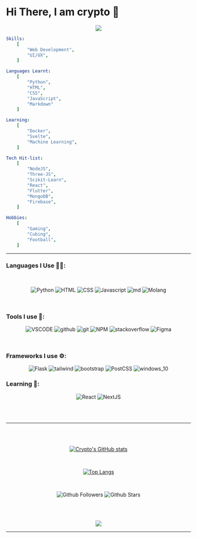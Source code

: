 # Hi There, I am crypto 👋
<p align="center">
  <img src="https://capsule-render.vercel.app/api?type=waving&color=gradient&text=Hello!&height=100&section=header"/>
</p>

```yaml
Skills:
    [
        "Web Development",
        "UI/UX",
    ]

Languages Learnt: 
    [
        "Python",
        "HTML",
        "CSS",
        "JavaScript",
        "Markdown"
    ]

Learning: 
    [
        "Docker",
        "Svelte",
        "Machine Learning",
    ]

Tech Hit-list:
    [
        "NodeJS",
        "Three-JS",
        "Scikit-Learn",
        "React",
        "Flutter",
        "MongoDB",
        "Firebase",
    ]

Hobbies:
    [
        "Gaming",
        "Cubing",
        "Football",
    ]
```

---

### Languages I Use 👩‍💻:
<br/>

<div align="middle">

![Python](https://img.shields.io/badge/Python-black?style=for-the-badge&logo=python&logoColor=green)
![HTML](https://img.shields.io/badge/html-black?style=for-the-badge&logo=html5)
![CSS](https://img.shields.io/badge/css-black?style=for-the-badge&logo=css3&logoColor=blue)
![Javascript](https://img.shields.io/badge/JavaScript-black?style=for-the-badge&logo=javascript)
![md](https://img.shields.io/badge/markdown-black?style=for-the-badge&logo=markdown)
![Molang](https://img.shields.io/badge/Molang_(Datapack_Language)-black?style=for-the-badge&logo=MojangStudios)
</div>
<br/>

### Tools I use 🧰:

<div align="middle">

![VSCODE](https://img.shields.io/badge/VSCODE-black?style=for-the-badge&logo=VisualStudioCode&logoColor=blue)
![github](https://img.shields.io/badge/Github-black?style=for-the-badge&logo=github)
![git](https://img.shields.io/badge/Github-black?style=for-the-badge&logo=git)
![NPM](https://img.shields.io/badge/NPM-black?style=for-the-badge&logo=npm)
![stackoverflow](https://img.shields.io/badge/stack_overflow-black?style=for-the-badge&logo=stackoverflow)
![Figma](https://img.shields.io/badge/Figma-black?style=for-the-badge&logo=figma)

</div>
<br/>


### Frameworks I use ⚙:

<div align="middle">


![Flask](https://img.shields.io/badge/Flask-black?style=for-the-badge&logo=flask&logoColor=white)
![tailwind](https://img.shields.io/badge/tailwind-black?style=for-the-badge&logo=tailwindcss)
![bootstrap](https://img.shields.io/badge/bootstrap-black?style=for-the-badge&logo=bootstrap)
![PostCSS](https://img.shields.io/badge/POST_CSS-black?style=for-the-badge&logo=Postcss&logoColor=orange)
![windows_10](https://img.shields.io/badge/windows_10-black?style=for-the-badge&logo=windows&logoColor=blue)

</div>

### Learning 🔬:
<div align="middle">

![React](https://img.shields.io/badge/React-black?style=for-the-badge&logo=React)
![NextJS](https://img.shields.io/badge/next_JS-black?style=for-the-badge&logo=Next.js)
</div>

<br/>
<br/>

---
<br/><br/>
<div align="middle">



[![Crypto's GitHub stats](https://github-readme-stats.vercel.app/api?username=beginner-cryptonyx&theme=radical)](https://github.com/beginner-cryptonyx/github-readme-stats)

<br/>


[![Top Langs](https://github-readme-stats.vercel.app/api/top-langs/?username=beginner-cryptonyx&layout=compact)](https://github.com/beginner-cryptonyx/github-readme-stats)

</div>
<br/>
<div align="middle">

![Github Followers](https://img.shields.io/github/followers/beginner-cryptonyx?style=for-the-badge)
![Github Stars](https://img.shields.io/github/stars/beginner-cryptonyx?style=for-the-badge)

</div>
<br/><br/>

<p align="middle">
<img src="https://capsule-render.vercel.app/api?type=waving&color=gradient&height=100&section=footer"/>
</p>

---